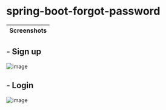 # spring-boot-forgot-password
|Screenshots|
|---|

## - Sign up
![image](https://user-images.githubusercontent.com/100698149/164720269-0615db28-fc2d-4c01-9692-c3312163316a.png)

## - Login
![image](https://user-images.githubusercontent.com/100698149/164720579-e8854b6f-cfd2-4d30-8c43-e6211c3cc82c.png)

